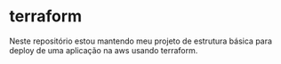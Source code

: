 # terraform

Neste repositório estou mantendo meu projeto de estrutura básica para deploy de uma aplicação na aws usando terraform.
